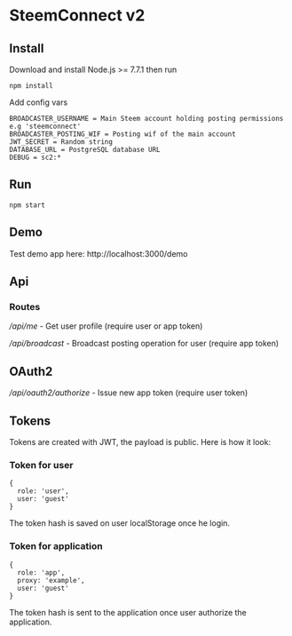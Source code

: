 # SteemConnect v2

## Install
Download and install Node.js >= 7.7.1 then run
```
npm install
```
Add config vars
```
BROADCASTER_USERNAME = Main Steem account holding posting permissions e.g 'steemconnect'
BROADCASTER_POSTING_WIF = Posting wif of the main account
JWT_SECRET = Random string
DATABASE_URL = PostgreSQL database URL
DEBUG = sc2:*
```

## Run
```
npm start
```

## Demo

Test demo app here: http://localhost:3000/demo

## Api

### Routes

*/api/me* - Get user profile (require user or app token)

*/api/broadcast* - Broadcast posting operation for user (require app token)

## OAuth2
*/api/oauth2/authorize* - Issue new app token (require user token)

## Tokens
Tokens are created with JWT, the payload is public. Here is how it look:

### Token for user
```
{
  role: 'user',
  user: 'guest'
}
```
The token hash is saved on user localStorage once he login.

### Token for application
```
{
  role: 'app',
  proxy: 'example',
  user: 'guest'
}
```

The token hash is sent to the application once user authorize the application.
